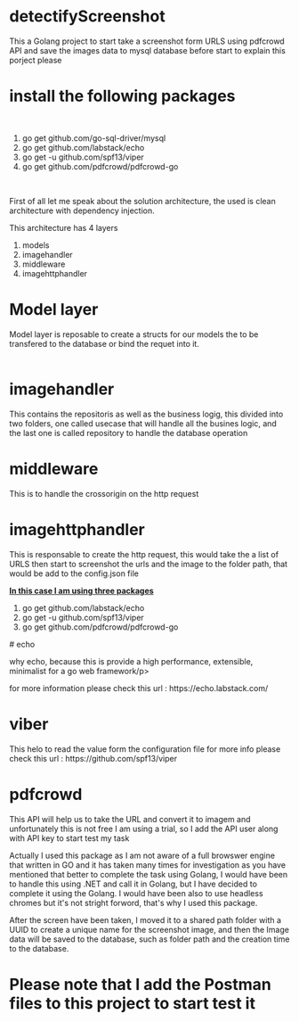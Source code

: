 # detectifyScreenshot
This a Golang project to start take a screenshot form URLS using pdfcrowd API and save the images data to mysql database
before start to explain this porject please

# install the following packages 
<br />
<ol>
  
  <li> go get github.com/go-sql-driver/mysql </li>
  <li> go get github.com/labstack/echo </li>
  <li> go get -u github.com/spf13/viper </li>
  <li> go get github.com/pdfcrowd/pdfcrowd-go</li>
  </ol>
<br />

<p>First of all let me speak about the solution architecture, the used is clean architecture with dependency injection.<p>
<p>
  This architecture has 4 layers
  <ol>
    <li> models</li>
    <li>imagehandler</li>
    <li>middleware</li>
    <li>imagehttphandler</li>
    </ol>
<p>
  
# Model layer
<p> Model layer is reposable to create a structs for our models the to be transfered to the database or bind the requet into it.<br/>
<br />
  
# imagehandler
<p>This contains the repositoris as well as the business logig, this divided into two folders, one called usecase that will handle all the busines logic, and the last one is called repository to handle the database operation </p>

# middleware
<p> This is to handle the crossorigin on the http request </p>

# imagehttphandler
<p> This is responsable to create the http request, this would take the a list of URLS then start to screenshot the urls and the image to the folder path, that would be add to the config.json file </P>

<p><u><b>In this case I am using three packages</b></u></p>
<ol>
   <li> go get github.com/labstack/echo </li>
  <li> go get -u github.com/spf13/viper </li>
  <li> go get github.com/pdfcrowd/pdfcrowd-go</li>
  </ol>
# echo
<p> why echo, because this is provide a high performance, extensible, minimalist for a go web framework/p>
  <p> for more information please check this url : https://echo.labstack.com/ </p>
  
 # viber
 <p> This helo to read the value form the configuration file for more info please check this url : https://github.com/spf13/viper </p>
 
 # pdfcrowd
 <p> This API will help us to take the URL and convert it to imagem and unfortunately this is not free I am using a trial, so I add the API user along with API key to start test my task </p>
 <p> Actually I used this package as I am not aware of a full browswer engine that written in GO and it has taken many times for investigation as you have mentioned that better to complete the task using Golang, I would have been to handle this using .NET and call it in Golang, but I have decided to complete it using the Golang. I would have been also to use headless chromes but it's not stright forword, that's why I used this package.</P>
 
<p> After the screen have been taken, I moved it to a shared path folder with a UUID to create a unique name for the screenshot image, and then the Image data will be saved to the database, such as folder path and the creation time to the database.</p>


# Please note that I add the Postman files to this project to start test it
  
